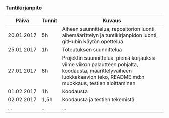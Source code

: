 ### Tuntikirjanpito
Päivä | Tunnit | Kuvaus
--------------- | ----- | ------
20.01.2017 | 5h | Aiheen suunnittelua, repositorion luonti, aihemäärittelyn ja tuntikirjanpidon luonti, gitHubin käytön opettelua
25.01.2017 | 1h | Toteutuksen suunnittelua
27.01.2017 | 8h | Projektin suunnittelua, pieniä korjauksia viime viikon palautteen pohjalta, koodausta, määrittelyvaiheen luokkakaavion teko, README.md:n muokkaus, testien aloittaminen
01.02.2017 | 1h | Koodausta
02.02.2017 | 1,5h | Koodausta ja testien tekemistä
... | ... | ...
